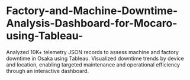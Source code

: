 # Factory-and-Machine-Downtime-Analysis-Dashboard-for-Mocaro-using-Tableau-
Analyzed 10K+ telemetry JSON records to assess machine and factory downtime in Osaka using Tableau. Visualized downtime trends by device and location, enabling targeted maintenance and operational efficiency through an interactive dashboard.
